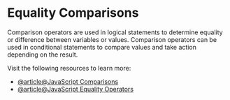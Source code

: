 # Equality Comparisons

Comparison operators are used in logical statements to determine equality or difference between variables or values. Comparison operators can be used in conditional statements to compare values and take action depending on the result.

Visit the following resources to learn more:

- [@article@JavaScript Comparisons](https://www.w3schools.com/js/js_comparisons.asp)
- [@article@JavaScript Equality Operators](https://developer.mozilla.org/en-US/docs/Web/JavaScript/Reference/Operators#equality_operators)
